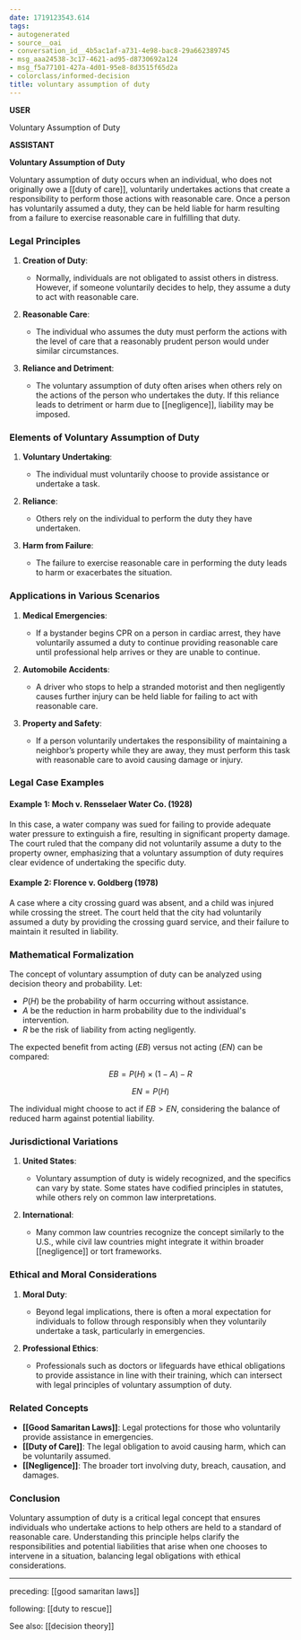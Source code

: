```yaml
---
date: 1719123543.614
tags:
- autogenerated
- source__oai
- conversation_id__4b5ac1af-a731-4e98-bac8-29a662389745
- msg_aaa24538-3c17-4621-ad95-d8730692a124
- msg_f5a77101-427a-4d01-95e8-8d3515f65d2a
- colorclass/informed-decision
title: voluntary assumption of duty
---
```


**USER**

Voluntary Assumption of Duty


**ASSISTANT**

**Voluntary Assumption of Duty**

Voluntary assumption of duty occurs when an individual, who does not originally owe a [[duty of care]], voluntarily undertakes actions that create a responsibility to perform those actions with reasonable care. Once a person has voluntarily assumed a duty, they can be held liable for harm resulting from a failure to exercise reasonable care in fulfilling that duty.

### Legal Principles

1. **Creation of Duty**:
   - Normally, individuals are not obligated to assist others in distress. However, if someone voluntarily decides to help, they assume a duty to act with reasonable care.
   
2. **Reasonable Care**:
   - The individual who assumes the duty must perform the actions with the level of care that a reasonably prudent person would under similar circumstances.

3. **Reliance and Detriment**:
   - The voluntary assumption of duty often arises when others rely on the actions of the person who undertakes the duty. If this reliance leads to detriment or harm due to [[negligence]], liability may be imposed.

### Elements of Voluntary Assumption of Duty

1. **Voluntary Undertaking**:
   - The individual must voluntarily choose to provide assistance or undertake a task.

2. **Reliance**:
   - Others rely on the individual to perform the duty they have undertaken.

3. **Harm from Failure**:
   - The failure to exercise reasonable care in performing the duty leads to harm or exacerbates the situation.

### Applications in Various Scenarios

1. **Medical Emergencies**:
   - If a bystander begins CPR on a person in cardiac arrest, they have voluntarily assumed a duty to continue providing reasonable care until professional help arrives or they are unable to continue.

2. **Automobile Accidents**:
   - A driver who stops to help a stranded motorist and then negligently causes further injury can be held liable for failing to act with reasonable care.

3. **Property and Safety**:
   - If a person voluntarily undertakes the responsibility of maintaining a neighbor’s property while they are away, they must perform this task with reasonable care to avoid causing damage or injury.

### Legal Case Examples

#### Example 1: **Moch v. Rensselaer Water Co. (1928)**

In this case, a water company was sued for failing to provide adequate water pressure to extinguish a fire, resulting in significant property damage. The court ruled that the company did not voluntarily assume a duty to the property owner, emphasizing that a voluntary assumption of duty requires clear evidence of undertaking the specific duty.

#### Example 2: **Florence v. Goldberg (1978)**

A case where a city crossing guard was absent, and a child was injured while crossing the street. The court held that the city had voluntarily assumed a duty by providing the crossing guard service, and their failure to maintain it resulted in liability.

### Mathematical Formalization

The concept of voluntary assumption of duty can be analyzed using decision theory and probability. Let:

- $P(H)$ be the probability of harm occurring without assistance.
- $A$ be the reduction in harm probability due to the individual's intervention.
- $R$ be the risk of liability from acting negligently.

The expected benefit from acting ($EB$) versus not acting ($EN$) can be compared:

$$
EB = P(H) \times (1 - A) - R
$$

$$
EN = P(H)
$$

The individual might choose to act if $EB > EN$, considering the balance of reduced harm against potential liability.

### Jurisdictional Variations

1. **United States**:
   - Voluntary assumption of duty is widely recognized, and the specifics can vary by state. Some states have codified principles in statutes, while others rely on common law interpretations.

2. **International**:
   - Many common law countries recognize the concept similarly to the U.S., while civil law countries might integrate it within broader [[negligence]] or tort frameworks.

### Ethical and Moral Considerations

1. **Moral Duty**:
   - Beyond legal implications, there is often a moral expectation for individuals to follow through responsibly when they voluntarily undertake a task, particularly in emergencies.

2. **Professional Ethics**:
   - Professionals such as doctors or lifeguards have ethical obligations to provide assistance in line with their training, which can intersect with legal principles of voluntary assumption of duty.

### Related Concepts

- **[[Good Samaritan Laws]]**: Legal protections for those who voluntarily provide assistance in emergencies.
- **[[Duty of Care]]**: The legal obligation to avoid causing harm, which can be voluntarily assumed.
- **[[Negligence]]**: The broader tort involving duty, breach, causation, and damages.

### Conclusion

Voluntary assumption of duty is a critical legal concept that ensures individuals who undertake actions to help others are held to a standard of reasonable care. Understanding this principle helps clarify the responsibilities and potential liabilities that arise when one chooses to intervene in a situation, balancing legal obligations with ethical considerations.


---

preceding: [[good samaritan laws]]  


following: [[duty to rescue]]

See also: [[decision theory]]